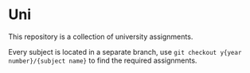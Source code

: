 # Uni

This repository is a collection of university assignments.

Every subject is located in a separate branch, use `git checkout y{year number}/{subject name}` to find the required assignments.
